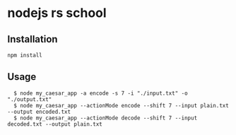 # nodejs rs school

## Installation

```npm
npm install
```
## Usage

```javasript
  $ node my_caesar_app -a encode -s 7 -i "./input.txt" -o "./output.txt"
  $ node my_caesar_app --actionMode encode --shift 7 --input plain.txt --output encoded.txt
  $ node my_caesar_app --actionMode decode --shift 7 --input decoded.txt --output plain.txt
```
